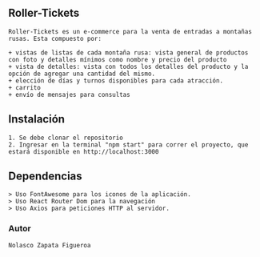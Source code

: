 ## Roller-Tickets
    Roller-Tickets es un e-commerce para la venta de entradas a montañas rusas. Esta compuesto por:

    + vistas de listas de cada montaña rusa: vista general de productos con foto y detalles mínimos como nombre y precio del producto
    + vista de detalles: vista con todos los detalles del producto y la opción de agregar una cantidad del mismo.
    + elección de días y turnos disponibles para cada atracción.
    + carrito
    + envío de mensajes para consultas

## Instalación

    1. Se debe clonar el repositorio
    2. Ingresar en la terminal "npm start" para correr el proyecto, que estará disponible en http://localhost:3000

## Dependencias

    > Uso FontAwesome para los iconos de la aplicación.
    > Uso React Router Dom para la navegación
    > Uso Axios para peticiones HTTP al servidor.


### Autor

    Nolasco Zapata Figueroa